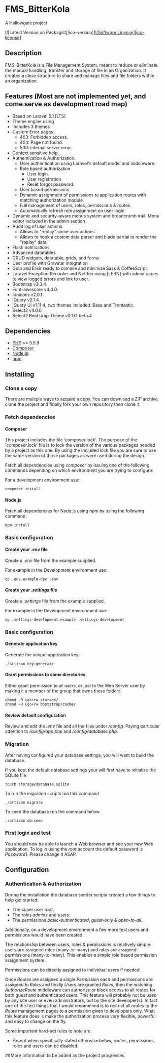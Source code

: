 # FMS_BitterKola
A Hallowgate project

[![Latest Version on Packagist][ico-version]][![Software License][ico-license]](LICENSE.md)

## Description
FMS_BitterKola is a File Management System, meant to reduce or eliminate the manual handling, transfer and storage of file in an Organization. It creates a close structure to share and manage files and file folders within an organization.

## Features (Most are not implemented yet, and come serve as development road map)
* Based on Laravel 5.1 [LTS]
* Theme engine using
* Includes 3 themes
* Custom Error pages: 
    * 403: Forbidden access.
    * 404: Page not found.
    * 500: Internal server error.
* Context sensitive help.
* Authentication & Authorization.
    * User authentication using Laravel's default model and middleware.
    * Role based authorization
        * User login.
        * User registration.
        * Reset forgot password.
    * User based permissions.
    * Dynamic assignment of permissions to application routes with matching authorization module.
    * Full management of users, roles, permissions & routes.
    * Automatically refresh role assignment on user login.
* Dynamic and security-aware menus system and breadcrumb trail. Menu editor included in the admin section
* Audit log of user actions.
    * Allows to "replay" some user actions.
    * Allows to hook a custom data parser and blade partial to render the "replay" data.
* Flash notifications
* Advanced datatables
* CRUD widgets, datatable, grids, and forms
* User profile with Gravatar integration
* Gulp and Elixir ready to compile and minimize Sass & CoffeeScript.
* Laravel Exception Recorder and Notifier using [LERN] with admin pages to view logged errors and link to user.
* Bootstrap v3.3.4.
* Font-awesome v4.4.0.
* Ionicons v2.0.1.
* jQuery v2.1.4.
* jQuery UI v1.11.4, two themes included: Base and Trontastic.
* Select2 v4.0.0
* Select2 Bootstrap Theme v0.1.0-beta.4



## Dependencies
* [PHP](http://php.net/supported-versions.php) >= 5.5.9
* [Composer](https://getcomposer.org/)
* [Node.js](https://nodejs.org):
* [npm](https://www.npmjs.com/):


## Installing

### Clone a copy
There are multiple ways to acquire a copy. You can download a ZIP archive, clone the project and finally fork your own repository then clone it.

### Fetch dependencies

#### Composer
This project includes the file 'composer.lock'. The purpose of the 'composer.lock' file is to lock the version of the various
packages needed by a project as this one. By using the included lock file you are sure to use the same version of those 
packages as were used during the design. 

Fetch all dependencies using *composer* by issuing one of the following commands depending on which environment you are 
trying to configure:

For a development environment use:
```
composer install
```


#### Node.js
Fetch all dependencies for Node.js using *npm* by using the following command:

```
npm install
```

### Basic configuration

#### Create your *.env* file
Create a *.env* file from the example supplied.

For example in the Development environment use:
```
cp .env.example-dev .env
```

#### Create your *.settings* file
Create a *.settings* file from the example supplied.

For example in the Development environment use:
```
cp .settings-development.example .settings-development
```


### Basic configuration

#### Generate application key
Generate the unique application key:
````
./artisan key:generate
````

#### Grant permissions to some directories. 
Either grant permission to all users, or just to the Web Server user by making it a member of the group that owns these folders.
````
chmod -R ugo+rw storage/
chmod -R ugo+rw bootstrap/cache/
````

#### Review default configuration
Review and edit the *.env* file and all the files under */config*. Paying particular attention to */config/app.php* and 
*/config/database.php*.



### Migration
After having configured your database settings, you will want to build the database.
 
If you kept the default database settings your will first have to initialize the SQLite file
```
touch storage/database.sqlite
```

To run the migration scripts run this command
 ```
 ./artisan migrate
 ```
 
 To seed the database run the command below
 ```
 ./artisan db:seed
 ```

### First login and test
You should now be able to launch a Web browser and see your new Web application. To log in using the *root* account
the default password is *Password1*. Please change it ASAP.


## Configuration

### Authentication & Authorization
During the installation the database seeder scripts created a few things to help get started:

* The super user *root*.
* The roles *admins* and *users*.
* The permissions *basic-authenticated*, *guest-only* & *open-to-all*.

Additionally, on a development environment a few more test users and permissions would have been created.

The relationship between users, roles & permissions is relatively simple: users are assigned roles (many-to-many)
and roles are assigned permissions (many-to-many). This enables a simple role based permission assignment system.

Permissions can be directly assigned to individual users if needed.


 
Once *Routes* are assigned a single *Permission* each and permissions are assigned to *Roles* and finally *Users* are 
granted *Roles*, then the matching *AuthorizeRoute* middleware can authorize or block access to all routes for both 
guest and authenticated users. This feature will probably not be used by any site user or even administrators,
but by the site developer(s). In fact one of the first things that I would recommend is to restrict all routes
to the *Route* management pages to a permission given to developers only. What this feature does is make 
the authorization process very flexible, powerful and easy to change on the fly.
  
Some important hard-set rules to note are:

* Except when specifically stated otherwise below, routes, permissions, roles and users can be disabled.

##More Information to be added as the project progresses.